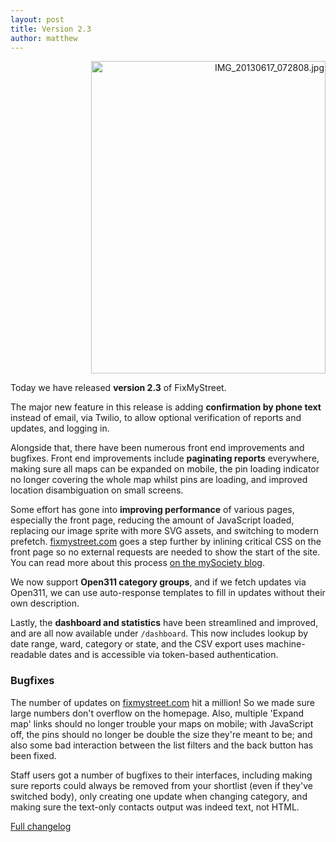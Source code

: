 ```yaml
---
layout: post
title: Version 2.3
author: matthew
---
```


<div class="r" align="right">
<a data-flickr-embed="true"  href="https://www.flickr.com/photos/ursonate/9072504686" title="IMG_20130617_072808.jpg"><img src="https://farm6.staticflickr.com/5491/9072504686_8f948925c4.jpg" width="375" height="500" alt="IMG_20130617_072808.jpg"></a><script async src="//embedr.flickr.com/assets/client-code.js" charset="utf-8"></script>
</div>

Today we have released **version 2.3** of FixMyStreet.

The major new feature in this release is adding <strong>confirmation by phone
text</strong> instead of email, via Twilio, to allow optional verification of
reports and updates, and logging in.

Alongside that, there have been numerous front end improvements and bugfixes.
Front end improvements include <strong>paginating reports</strong> everywhere,
making sure all maps can be expanded on mobile, the pin loading indicator no
longer covering the whole map whilst pins are loading, and improved location
disambiguation on small screens.

Some effort has gone into <strong>improving performance</strong> of various
pages, especially the front page, reducing the amount of JavaScript loaded,
replacing our image sprite with more SVG assets, and switching to modern
prefetch. <a href="https://www.fixmystreet.com/">fixmystreet.com</a> goes a
step further by inlining critical CSS on the front page so no external requests
are needed to show the start of the site. You can read more about this process
<a href="https://www.mysociety.org/2017/11/24/peak-performance/">on the
mySociety blog</a>.

We now support <strong>Open311 category groups</strong>, and if we fetch
updates via Open311, we can use auto-response templates to fill in updates
without their own description.

Lastly, the <strong>dashboard and statistics</strong> have been streamlined and
improved, and are all now available under <code>/dashboard</code>. This now
includes lookup by date range, ward, category or state, and the CSV export uses
machine-readable dates and is accessible via token-based authentication.

### Bugfixes 

The number of updates on <a
href="https://www.fixmystreet.com/">fixmystreet.com</a> hit a million! So we
made sure large numbers don't overflow on the homepage. Also, multiple 'Expand
map' links should no longer trouble your maps on mobile; with JavaScript off,
the pins should no longer be double the size they're meant to be; and also some
bad interaction between the list filters and the back button has been fixed.

Staff users got a number of bugfixes to their interfaces, including making sure
reports could always be removed from your shortlist (even if they've switched
body), only creating one update when changing category, and making sure the
text-only contacts output was indeed text, not HTML.

[Full changelog](https://github.com/mysociety/fixmystreet/releases/tag/v2.3)

